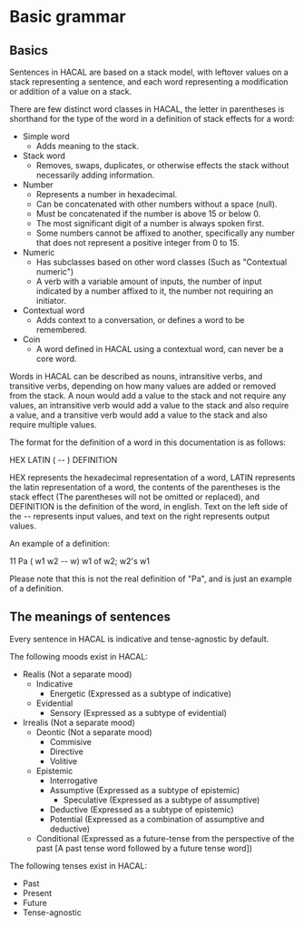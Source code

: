 # Basic grammar
## Basics
Sentences in HACAL are based on a stack model, with leftover values on a stack representing a sentence, and each word representing a modification or addition of a value on a stack.

There are few distinct word classes in HACAL, the letter in parentheses is shorthand for the type of the word in a definition of stack effects for a word:
- Simple word
  - Adds meaning to the stack.
- Stack word
  - Removes, swaps, duplicates, or otherwise effects the stack without necessarily adding information.
- Number
  - Represents a number in hexadecimal.
  - Can be concatenated with other numbers without a space (null).
  - Must be concatenated if the number is above 15 or below 0.
  - The most significant digit of a number is always spoken first.
  - Some numbers cannot be affixed to another, specifically any number that does not represent a positive integer from 0 to 15.
- Numeric
  - Has subclasses based on other word classes (Such as "Contextual numeric")
  - A verb with a variable amount of inputs, the number of input indicated by a number affixed to it, the number not requiring an initiator.
- Contextual word
  - Adds context to a conversation, or defines a word to be remembered.
- Coin
  - A word defined in HACAL using a contextual word, can never be a core word.

Words in HACAL can be described as nouns, intransitive verbs, and transitive verbs, depending on how many values are added or removed from the stack. A noun would add a value to the stack and not require any values, an intransitive verb would add a value to the stack and also require a value, and a transitive verb would add a value to the stack and also require multiple values.

The format for the definition of a word in this documentation is as follows:

HEX LATIN ( -- ) DEFINITION

HEX represents the hexadecimal representation of a word, LATIN represents the latin representation of a word, the contents of the parentheses is the stack effect (The parentheses will not be omitted or replaced), and DEFINITION is the definition of the word, in english. Text on the left side of the -- represents input values, and text on the right represents output values.

An example of a definition:

11 Pa ( w1 w2 -- w) w1 of w2; w2's w1

Please note that this is not the real definition of "Pa", and is just an example of a definition.

## The meanings of sentences
Every sentence in HACAL is indicative and tense-agnostic by default.

The following moods exist in HACAL:
- Realis (Not a separate mood)
  - Indicative
    - Energetic (Expressed as a subtype of indicative)
  - Evidential
    - Sensory (Expressed as a subtype of evidential)
- Irrealis (Not a separate mood)
  - Deontic (Not a separate mood)
    - Commisive
    - Directive
    - Volitive
  - Epistemic
    - Interrogative
    - Assumptive (Expressed as a subtype of epistemic)
      - Speculative (Expressed as a subtype of assumptive)
    - Deductive (Expressed as a subtype of epistemic)
    - Potential (Expressed as a combination of assumptive and deductive)
  - Conditional (Expressed as a future-tense from the perspective of the past [A past tense word followed by a future tense word])

The following tenses exist in HACAL:
- Past
- Present
- Future
- Tense-agnostic 
